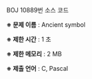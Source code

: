 BOJ 10889번 소스 코드

<b>※ 문제 이름</b> : Ancient symbol

<b>※ 제한 시간</b> : 1 초

<b>※ 제한 메모리</b> : 2 MB

<b>※ 제출 언어</b> : C, Pascal
